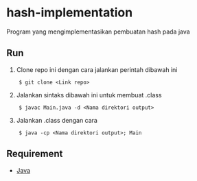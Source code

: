 # hash-implementation

Program yang mengimplementasikan pembuatan hash pada java

## Run

1. Clone repo ini dengan cara jalankan perintah dibawah ini
```
    $ git clone <Link repo>
``` 
2. Jalankan sintaks dibawah ini untuk membuat .class
```
    $ javac Main.java -d <Nama direktori output>
```
3. Jalankan .class dengan cara
```
    $ java -cp <Nama direktori output>; Main
```

## Requirement
- [Java](https://www.java.com/en/download/)
